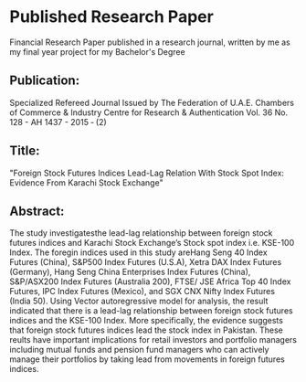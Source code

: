 # Published Research Paper
Financial Research Paper published in a research journal, written by me as my final year project for my Bachelor's Degree 

## Publication: 

Specialized Refereed Journal Issued by
The Federation of U.A.E. Chambers of Commerce & Industry
Centre for Research & Authentication
Vol. 36 No. 128 - AH 1437 - 2015 ‑ (2)

## Title: 

"Foreign Stock Futures Indices Lead-Lag Relation With Stock Spot Index: Evidence From Karachi Stock Exchange"


## Abstract:

The study investigatesthe lead-lag relationship between foreign stock futures indices and Karachi Stock Exchange’s Stock spot index i.e. KSE-100 Index. The foregin indices used in this study areHang Seng 40 Index Futures (China), S&P500 Index Futures (U.S.A), Xetra DAX Index Futures (Germany), Hang Seng China Enterprises Index Futures (China), S&P/ASX200 Index Futures (Australia 200), FTSE/ JSE Africa Top 40 Index Futures, IPC Index Futures (Mexico), and SGX CNX Nifty Index Futures (India 50). Using Vector autoregressive model for analysis, the result indicated that there is a lead-lag relationship between foreign stock futures indices and the KSE-100 Index. More specifically, the evidence suggests that foreign stock futures indices lead the stock index in Pakistan. These reults have important implications for retail investors and portfolio managers including mutual funds and pension fund managers who can actively manage their portfolios by taking lead from movements in foreign futures indices.
